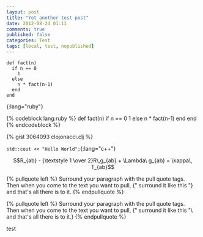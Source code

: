 ```yaml
---
layout: post
title: "Yet another test post"
date: 2012-08-24 01:11
comments: true
published: false
categories: Test
tags: [local, test, nopublished]
---
```


    def fact(n)
      if n == 0
        1
      else
        n * fact(n-1)
      end
    end
{:lang="ruby"}

{% codeblock lang:ruby %}
def fact(n)
  if n == 0
    1
  else
    n * fact(n-1)
  end
end
{% endcodeblock %}

{% gist 3064093 clojonacci.clj %}

`std::cout << "Hello World";`{:lang="c++"}

$$R_{ab} - {\textstyle 1 \over 2}R\,g_{ab} + \Lambda\ g_{ab} = \kappa\, T_{ab}$$

{% pullquote left %}
Surround your paragraph with the pull quote tags. Then when you come to
the text you want to pull, {" surround it like this "} and that's all there is to it.
{% endpullquote %}

{% pullquote left %}
Surround your paragraph with the pull quote tags. Then when you come to the text you want to pull, \{" surround it like this "\ and that's all there is to it.}
{% endpullquote %}

test
